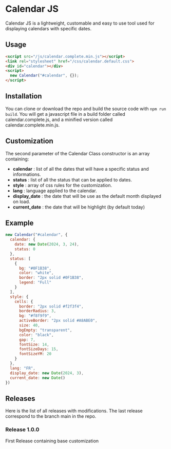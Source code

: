 <h1 algn="center">Calendar JS</h1>
Calendar JS is a lightweight, customable and easy to use tool used for displaying calendars with specific dates.

## Usage
```html
<script src="/js/calendar.complete.min.js"></script>
<link rel="stylesheet" href="/css/calendar.default.css">
<div id="calendar"></div>
<script>
  new Calendar("#calendar", {});
</script> 
```

## Installation

You can clone or download the repo and build the source code with <code>npm run build</code>. You will get a javascript file in a build folder called calendar.complete.js, and a minified version called calendar.complete.min.js.

## Customization

The second parameter of the Calendar Class constructor is an array containing:
- **calendar** : list of all the dates that will have a specific status and informations.
- **status** : list of all the status that can be applied to dates.
- **style** : array of css rules for the customization.
- **lang** : language applied to the calendar.
- **display_date** : the date that will be use as the default month displayed on load.
- **current_date** : the date that will be highlight (by default today)

## Example
```javascript
new Calendar("#calendar", {
  calendar: {
    date: new Date(2024, 3, 24),
    status: 0
  },
  status: [
    {
      bg: "#0F1B38",
      color: "white",
      border: "2px solid #0F1B38",
      legend: "Full"
    }
  ],
  style: {
    cells: {
      border: "2px solid #f2f3f4",
      borderRadius: 3,
      bg: "#f8f9f9",
      activeBorder: "2px solid #A8ABE0",
      size: 40,
      bgEmpty: "transparent",
      color: "black",
      gap: 7,
      fontSize: 14,
      fontSizeDays: 15,
      fontSizeYM: 20
    }
  },
  lang: "FR",
  display_date: new Date(2024, 3),
  current_date: new Date()
})
```

## Releases

Here is the list of all releases with modifications. The last release correspond to the branch main in the repo.

### Release 1.0.0

First Release containing base customization
